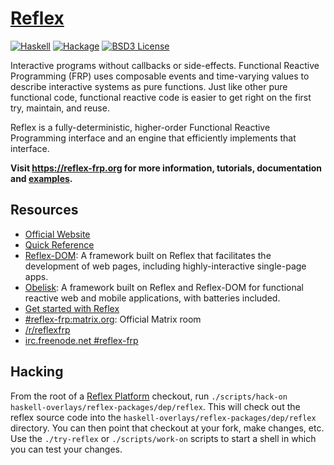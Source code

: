 # [Reflex](https://reflex-frp.org/)

[![Haskell](https://img.shields.io/badge/language-Haskell-orange.svg)](https://haskell.org) [![Hackage](https://img.shields.io/hackage/v/reflex.svg)](https://hackage.haskell.org/package/reflex) [![BSD3 License](https://img.shields.io/badge/license-BSD3-blue.svg)](https://github.com/reflex-frp/reflex/blob/master/LICENSE)

Interactive programs without callbacks or side-effects. Functional Reactive Programming (FRP) uses composable events and time-varying values to describe interactive systems as pure functions. Just like other pure functional code, functional reactive code is easier to get right on the first try, maintain, and reuse.

Reflex is a fully-deterministic, higher-order Functional Reactive Programming interface and an engine that efficiently implements that interface.

**Visit https://reflex-frp.org for more information, tutorials, documentation and [examples](https://examples.reflex-frp.org/).**

## Resources

* [Official Website](https://reflex-frp.org)
* [Quick Reference](Quickref.md)
* [Reflex-DOM](https://github.com/reflex-frp/reflex-dom): A framework built on Reflex that facilitates the development of web pages, including highly-interactive single-page apps.
* [Obelisk](https://github.com/obsidiansystems/obelisk#obelisk): A framework built on Reflex and Reflex-DOM for functional reactive web and mobile applications, with batteries included.
* [Get started with Reflex](https://github.com/reflex-frp/reflex-platform)
* [#reflex-frp:matrix.org](https://matrix.to/#/#reflex-frp:matrix.org): Official Matrix room
* [/r/reflexfrp](https://www.reddit.com/r/reflexfrp)
* [irc.freenode.net #reflex-frp](http://webchat.freenode.net?channels=%23reflex-frp&uio=d4)

## Hacking

From the root of a [Reflex Platform](https://github.com/reflex-frp/reflex-platform) checkout, run `./scripts/hack-on haskell-overlays/reflex-packages/dep/reflex`. This will check out the reflex source code into the `haskell-overlays/reflex-packages/dep/reflex` directory. You can then point that checkout at your fork, make changes, etc. Use the `./try-reflex` or `./scripts/work-on` scripts to start a shell in which you can test your changes.
